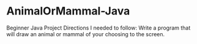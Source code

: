 # AnimalOrMammal-Java
Beginner Java Project
Directions I needed to follow:
Write a program that will draw an animal or mammal of your choosing to the screen.
